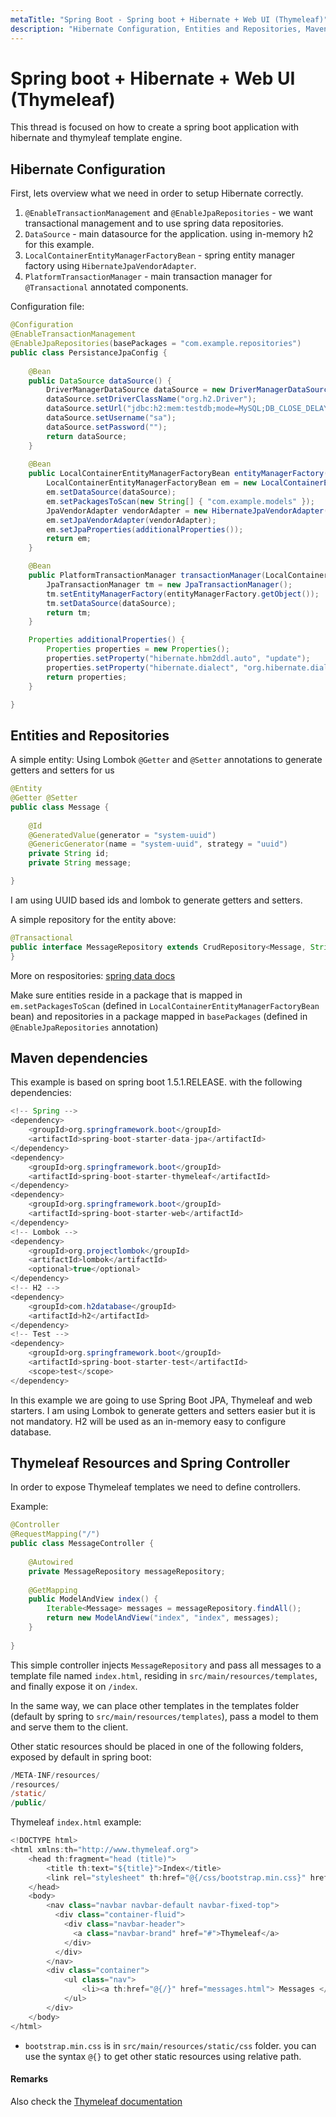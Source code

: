 ```yaml
---
metaTitle: "Spring Boot - Spring boot + Hibernate + Web UI (Thymeleaf)"
description: "Hibernate Configuration, Entities and Repositories, Maven dependencies, Thymeleaf Resources and Spring Controller"
---
```


# Spring boot + Hibernate + Web UI (Thymeleaf)


This thread is focused on how to create a spring boot application with hibernate and thymyleaf template engine.



## Hibernate Configuration


First, lets overview what we need in order to setup Hibernate correctly.

1. `@EnableTransactionManagement` and `@EnableJpaRepositories` - we want transactional management and to use spring data repositories.
1. `DataSource` - main datasource for the application. using in-memory h2 for this example.
1. `LocalContainerEntityManagerFactoryBean` - spring entity manager factory using `HibernateJpaVendorAdapter`.
1. `PlatformTransactionManager` - main transaction manager for `@Transactional` annotated components.

Configuration file:

```java
@Configuration
@EnableTransactionManagement
@EnableJpaRepositories(basePackages = "com.example.repositories")
public class PersistanceJpaConfig {
    
    @Bean
    public DataSource dataSource() {
        DriverManagerDataSource dataSource = new DriverManagerDataSource();
        dataSource.setDriverClassName("org.h2.Driver");
        dataSource.setUrl("jdbc:h2:mem:testdb;mode=MySQL;DB_CLOSE_DELAY=-1;DB_CLOSE_ON_EXIT=FALSE");
        dataSource.setUsername("sa");
        dataSource.setPassword("");
        return dataSource;
    }
    
    @Bean
    public LocalContainerEntityManagerFactoryBean entityManagerFactory(DataSource dataSource) {
        LocalContainerEntityManagerFactoryBean em = new LocalContainerEntityManagerFactoryBean();
        em.setDataSource(dataSource);
        em.setPackagesToScan(new String[] { "com.example.models" });
        JpaVendorAdapter vendorAdapter = new HibernateJpaVendorAdapter();
        em.setJpaVendorAdapter(vendorAdapter);
        em.setJpaProperties(additionalProperties());
        return em;
    }

    @Bean
    public PlatformTransactionManager transactionManager(LocalContainerEntityManagerFactoryBean entityManagerFactory, DataSource dataSource) {
        JpaTransactionManager tm = new JpaTransactionManager();
        tm.setEntityManagerFactory(entityManagerFactory.getObject());
        tm.setDataSource(dataSource);
        return tm;
    }

    Properties additionalProperties() {
        Properties properties = new Properties();
        properties.setProperty("hibernate.hbm2ddl.auto", "update");
        properties.setProperty("hibernate.dialect", "org.hibernate.dialect.H2Dialect");
        return properties;
    }

}

```



## Entities and Repositories


A simple entity: Using Lombok `@Getter` and `@Setter` annotations to generate getters and setters for us

```java
@Entity
@Getter @Setter
public class Message {
    
    @Id
    @GeneratedValue(generator = "system-uuid")
    @GenericGenerator(name = "system-uuid", strategy = "uuid")
    private String id;
    private String message;

}

```

I am using UUID based ids and lombok to generate getters and setters.

A simple repository for the entity above:

```java
@Transactional
public interface MessageRepository extends CrudRepository<Message, String> {
}

```

More on respositories: [spring data docs](https://docs.spring.io/spring-data/jpa/docs/current/reference/html/#repositories.core-concepts)

Make sure entities reside in a package that is mapped in `em.setPackagesToScan` (defined in `LocalContainerEntityManagerFactoryBean` bean) and repositories in a package mapped in `basePackages` (defined in `@EnableJpaRepositories` annotation)



## Maven dependencies


This example is based on spring boot 1.5.1.RELEASE. with the following dependencies:

```java
<!-- Spring -->
<dependency>
    <groupId>org.springframework.boot</groupId>
    <artifactId>spring-boot-starter-data-jpa</artifactId>
</dependency>
<dependency>
    <groupId>org.springframework.boot</groupId>
    <artifactId>spring-boot-starter-thymeleaf</artifactId>
</dependency>
<dependency>
    <groupId>org.springframework.boot</groupId>
    <artifactId>spring-boot-starter-web</artifactId>
</dependency>
<!-- Lombok -->
<dependency>
    <groupId>org.projectlombok</groupId>
    <artifactId>lombok</artifactId>
    <optional>true</optional>
</dependency>
<!-- H2 -->
<dependency>
    <groupId>com.h2database</groupId>
    <artifactId>h2</artifactId>
</dependency>
<!-- Test -->
<dependency>
    <groupId>org.springframework.boot</groupId>
    <artifactId>spring-boot-starter-test</artifactId>
    <scope>test</scope>
</dependency>

```

In this example we are going to use Spring Boot JPA, Thymeleaf and web starters.
I am using Lombok to generate getters and setters easier but it is not mandatory.
H2 will be used as an in-memory easy to configure database.



## Thymeleaf Resources and Spring Controller


In order to expose Thymeleaf templates we need to define controllers.

Example:

```java
@Controller
@RequestMapping("/")
public class MessageController {
    
    @Autowired
    private MessageRepository messageRepository;
    
    @GetMapping
    public ModelAndView index() {
        Iterable<Message> messages = messageRepository.findAll();
        return new ModelAndView("index", "index", messages);
    }
    
}

```

This simple controller injects `MessageRepository` and pass all messages to a template file named `index.html`, residing in `src/main/resources/templates`, and finally expose it on `/index`.

In the same way, we can place other templates in the templates folder (default by spring to `src/main/resources/templates`), pass a model to them and serve them to the client.

Other static resources should be placed in one of the following folders, exposed by default in spring boot:

```java
/META-INF/resources/
/resources/
/static/
/public/

```

Thymeleaf `index.html` example:

```java
<!DOCTYPE html>
<html xmlns:th="http://www.thymeleaf.org">
    <head th:fragment="head (title)">
        <title th:text="${title}">Index</title>
        <link rel="stylesheet" th:href="@{/css/bootstrap.min.css}" href="../../css/bootstrap.min.css" />
    </head>
    <body>
        <nav class="navbar navbar-default navbar-fixed-top">
          <div class="container-fluid">
            <div class="navbar-header">
              <a class="navbar-brand" href="#">Thymeleaf</a>
            </div>
          </div>
        </nav>
        <div class="container">
            <ul class="nav">
                <li><a th:href="@{/}" href="messages.html"> Messages </a></li>
            </ul>
        </div>
    </body>
</html>

```


- `bootstrap.min.css` is in `src/main/resources/static/css` folder. you can use the syntax `@{}` to get other static resources using relative path.



#### Remarks


Also check the [Thymeleaf documentation](https://stackoverflow.com/documentation/thymeleaf/topics)

